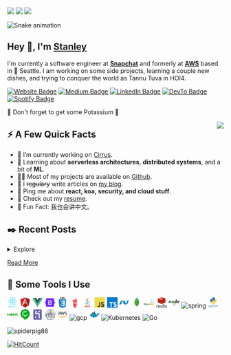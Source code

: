<div>
 
 <br><a href="https://www.youtube.com/channel/UCSawC0irKSG8W05zahr1i9w" target="_blank"><img src="https://img.shields.io/badge/-Youtube-%23EA4335?style=for-the-badge&logo=youtube&logoColor=white" target="_blank"></a>
  <a href="https://www.instagram.com/caldasflamejantes/" target="_blank"><img src="https://img.shields.io/badge/-Instagram-%23E4405F?style=for-the-badge&logo=instagram&logoColor=white" target="_blank"></a>
  <a href="https://www.linkedin.com/in/ellen-maria-da-silva-caldas-4824b01a7/" target="_blank"><img src="https://img.shields.io/badge/-LinkedIn-%230077B5?style=for-the-badge&logo=linkedin&logoColor=white" target="_blank"></a> 
 
  ![Snake animation](https://github.com/CassanoQuan/CassanoQuan/blob/output/github-contribution-grid-snake.svg)
 
</div>
 
<h2>Hey 👋, I'm <a href="https://stanleylim.me/">Stanley</a></h2>
<p>I'm currently a software engineer at <strong><a href="https://www.snapchat.com/">Snapchat</a></strong> and formerly at <strong><a href="https://aws.amazon.com/">AWS</a></strong> based in 🌁 Seattle. I am working on some side projects, learning a couple new dishes, and trying to conquer the world as Tannu Tuva in HOI4.</p>
<p><a href="https://stanleylim.me"><img src="https://img.shields.io/badge/-stanleylim.me-4E69C8?style=flat-square&amp;labelColor=4E69C8&amp;logo=Firefox&amp;link=https://stanleylim.me" alt="Website Badge"></a> <a href="https://medium.com/@serbis"><img src="https://img.shields.io/badge/-@serbis-14c767?style=flat-square&amp;labelColor=14c767&amp;logo=Medium&amp;link=https://medium.com/@serbis" alt="Medium Badge"></a> <a href="https://www.linkedin.com/in/serbis/"><img src="https://img.shields.io/badge/-@serbis-0077B5?style=flat-square&amp;labelColor=0077B5&amp;logo=LinkedIn&amp;link=https://www.linkedin.com/in/serbis/" alt="LinkedIn Badge"></a> <a href="https://dev.to/spiderpig86"><img src="https://img.shields.io/badge/-@spiderpig86-0A0A0A?style=flat-square&amp;labelColor=0A0A0A&amp;logo=dev.to&amp;link=https://dev.to/spiderpig86" alt="DevTo Badge"></a> <a href="https://open.spotify.com/user/1235099575"><img src="https://img.shields.io/badge/-@Stanley%20Lim-1ED760?style=flat-square&amp;labelColor=fff&amp;logo=Spotify&amp;link=https://open.spotify.com/user/1235099575" alt="Spotify Badge"></a></p>
<p>🍌 Don't forget to get some Potassium 🍌</p>
<img align="right" src="https://media1.giphy.com/media/13HgwGsXF0aiGY/giphy.gif" />
<h2>⚡️ A Few Quick Facts</h2>
<ul>
<li>🔭 I’m currently working on <a href="https://github.com/Spiderpig86/Cirrus">Cirrus</a>.</li>
<li>🧐 Learning about <strong>serverless architectures</strong>, <strong>distributed systems</strong>, and a bit of <strong>ML</strong>.</li>
<li>👨‍💻 Most of my projects are available on <a href="https://github.com/Spiderpig86">Github</a>.</li>
<li>📝 I <del>regulary</del> write articles on <a href="https://blog.stanleylim.me">my blog</a>.</li>
<li>💬 Ping me about <strong>react, koa, security, and cloud stuff</strong>.</li>
<li>📙 Check out my <a href="https://www.stanleylim.me/resume/resume.pdf">resume</a>.</li>
<li>🎉 Fun Fact: 我也会讲中文。</li>
</ul>
<h2>✒️ Recent Posts</h2>
<details>
    <summary>Explore</summary>
    <li><a target="_blank" href="https://blog.stanleylim.me/maximizing-efficiency-and-impact---why-i-choose-mermaid-for-graph-creation">Maximizing Efficiency and Impact - Why I Choose Mermaid for Graph Creation — June 19, 2023</a></li><li><a target="_blank" href="https://blog.stanleylim.me/til-how-casing-can-break-netlify-functions">TIL How Casing Can Break Netlify Functions — February 27, 2023</a></li><li><a target="_blank" href="https://blog.stanleylim.me/godaddy-redirect-hack">GoDaddy Redirect Hack — December 20, 2022</a></li><li><a target="_blank" href="https://blog.stanleylim.me/airpods-not-charging-on-windows">Airpods Not Charging on Windows — August 19, 2022</a></li><li><a target="_blank" href="https://blog.stanleylim.me/the-fastest-way-to-develop-and-deploy-your-next-project">⚡ The Fastest Way to Develop and Deploy Your Next Project — June 09, 2022</a></li>
</details>
<p><a target="_blank" href="https://blog.stanleylim.me">Read More</a></p>
<h2>🚀 Some Tools I Use</h2>
<p align="left">
<img src="https://raw.githubusercontent.com/devicons/devicon/master/icons/react/react-original-wordmark.svg" alt="react" width="25" height="25" />
<img src="https://raw.githubusercontent.com/devicons/devicon/master/icons/angularjs/angularjs-original.svg" alt="angular-js" width="25" height="25" />
<img src="https://raw.githubusercontent.com/devicons/devicon/master/icons/vuejs/vuejs-original.svg" alt="vue" width="25" height="25" />
<img src="https://raw.githubusercontent.com/devicons/devicon/master/icons/bootstrap/bootstrap-plain.svg" alt="bootstrap" width="25" height="25" />
<img src="https://raw.githubusercontent.com/devicons/devicon/master/icons/css3/css3-original-wordmark.svg" alt="css3" width="25" height="25" />
<img src="https://raw.githubusercontent.com/devicons/devicon/master/icons/gulp/gulp-plain.svg" alt="gulp" width="25" height="25" />
<img src="https://raw.githubusercontent.com/devicons/devicon/master/icons/java/java-original-wordmark.svg" alt="java" width="25" height="25" />
<img src="https://raw.githubusercontent.com/devicons/devicon/master/icons/javascript/javascript-original.svg" alt="javascript" width="25" height="25" />
<img src="https://raw.githubusercontent.com/devicons/devicon/master/icons/typescript/typescript-original.svg" alt="typescript" width="25" height="25" />
<img src="https://raw.githubusercontent.com/devicons/devicon/master/icons/dot-net/dot-net-original.svg" alt=".NET" width="25" height="25" />
<img src="https://raw.githubusercontent.com/devicons/devicon/master/icons/mongodb/mongodb-original.svg" alt="mongodb" width="25" height="25" />
<img src="https://raw.githubusercontent.com/devicons/devicon/master/icons/mysql/mysql-original-wordmark.svg" alt="mysql" width="25" height="25" />
<img src="https://raw.githubusercontent.com/devicons/devicon/master/icons/redis/redis-original-wordmark.svg" alt="redis" width="25" height="25" />
<img src="https://raw.githubusercontent.com/devicons/devicon/master/icons/nodejs/nodejs-original-wordmark.svg" alt="nodejs" width="25" height="25" />
<img src="https://www.vectorlogo.zone/logos/springio/springio-icon.svg" alt="spring" width="25" height="25" />
<img src="https://raw.githubusercontent.com/devicons/devicon/master/icons/python/python-original-wordmark.svg" alt="python" width="25" height="25" />
<img src="https://raw.githubusercontent.com/devicons/devicon/master/icons/nginx/nginx-original.svg" alt="nginx" width="25" height="25" />
<img src="https://raw.githubusercontent.com/devicons/devicon/master/icons/cucumber/cucumber-plain.svg" alt="cucumber" width="25" height="25" />
<img src="https://raw.githubusercontent.com/devicons/devicon/master/icons/heroku/heroku-plain.svg" alt="heroku" width="25" height="25" />
<img src="https://raw.githubusercontent.com/devicons/devicon/master/icons/travis/travis-plain.svg" alt="travis" width="25" height="25" />
<img src="https://raw.githubusercontent.com/github/explore/80688e429a7d4ef2fca1e82350fe8e3517d3494d/topics/aws/aws.png" alt="aws" width="25" height="25" />
<img src="https://www.vectorlogo.zone/logos/google_cloud/google_cloud-icon.svg" alt="gcp" width="25" height="25" />
<img src="https://raw.githubusercontent.com/devicons/devicon/master/icons/docker/docker-original.svg" alt="Docker" width="25" height="25" />
<img src="https://www.vectorlogo.zone/logos/kubernetes/kubernetes-icon.svg" alt="Kubernetes" width="25" height="25" />
<img src="https://cdn.jsdelivr.net/gh/devicons/devicon/icons/go/go-original.svg" alt="Go" width="25" height="25" />
</p>
<img src="https://github-readme-stats.vercel.app/api?username=spiderpig86&show_icons=true&count_private=true" alt="spiderpig86" />
<p><a href="http://hits.dwyl.com/spiderpig86/spiderpig86/spiderpig86.svg?style=flat-square"><img src="https://hits.dwyl.com/spiderpig86/spiderpig86/spiderpig86.svg?style=flat-square" alt="HitCount"></a></p>
